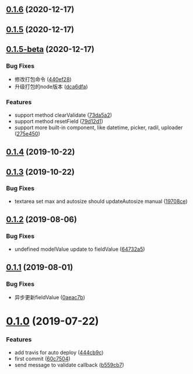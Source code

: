 ## [0.1.6](https://github.com/eJayYoung/vux-form/compare/v0.1.5...v0.1.6) (2020-12-17)



## [0.1.5](https://github.com/eJayYoung/vux-form/compare/v0.1.5-beta...v0.1.5) (2020-12-17)



## [0.1.5-beta](https://github.com/eJayYoung/vux-form/compare/v0.1.4...v0.1.5-beta) (2020-12-17)


### Bug Fixes

* 修改打包命令 ([440ef28](https://github.com/eJayYoung/vux-form/commit/440ef28b0281a1f3db3883cb42463dde3afffb94))
* 升级打包的node版本 ([dca6dfa](https://github.com/eJayYoung/vux-form/commit/dca6dfacd87b2c4df5becfa6ec46a80ec3567a79))


### Features

* support method clearValidate ([73da5a2](https://github.com/eJayYoung/vux-form/commit/73da5a298b23a3ce9a5e475f5ef27d4e03dbbea9))
* support method resetField ([79d12d1](https://github.com/eJayYoung/vux-form/commit/79d12d1099c4cfad514d4029cdf260f39ba38f63))
* support more built-in component, like datetime, picker, radil, uploader ([275e450](https://github.com/eJayYoung/vux-form/commit/275e4506ad9e1b4accd86ba1349598daff357680))



## [0.1.4](https://github.com/eJayYoung/vux-form/compare/v0.1.3...v0.1.4) (2019-10-22)



## [0.1.3](https://github.com/eJayYoung/vux-form/compare/v0.1.2...v0.1.3) (2019-10-22)


### Bug Fixes

* textarea set max and autosize should updateAutosize manual ([19708ce](https://github.com/eJayYoung/vux-form/commit/19708ce57679f7d513ab6ec31a5a9f23101f0988))



## [0.1.2](https://github.com/eJayYoung/vux-form/compare/v0.1.1...v0.1.2) (2019-08-06)


### Bug Fixes

* undefined modelValue update to fieldValue ([64732a5](https://github.com/eJayYoung/vux-form/commit/64732a508f08d2d32f40e7cde0bf594db782f2b4))



## [0.1.1](https://github.com/eJayYoung/vux-form/compare/v0.1.0...v0.1.1) (2019-08-01)


### Bug Fixes

* 异步更新fieldValue ([0aeac7b](https://github.com/eJayYoung/vux-form/commit/0aeac7b0c51d2b184fe0e3673ca36de3630ec205))



# [0.1.0](https://github.com/eJayYoung/vux-form/compare/60c7504c8b9081ff893a7f4c875aabaf0266415b...v0.1.0) (2019-07-22)


### Features

* add travis for auto deploy ([444cb9c](https://github.com/eJayYoung/vux-form/commit/444cb9ccef423193b87396d360099d74f40704da))
* first commit ([60c7504](https://github.com/eJayYoung/vux-form/commit/60c7504c8b9081ff893a7f4c875aabaf0266415b))
* send message to validate callback ([b559cb7](https://github.com/eJayYoung/vux-form/commit/b559cb7052de8a427291f33b42150f4bbe7e4f40))



